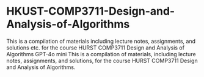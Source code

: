 # HKUST-COMP3711-Design-and-Analysis-of-Algorithms
This is a compilation of materials including lecture notes, assignments, and solutions etc. for the course HURST COMP3711 Design and Analysis of Algorithms GPT-4o mini This is a compilation of materials, including lecture notes, assignments, and solutions, for the course HURST COMP3711 Design and Analysis of Algorithms.
